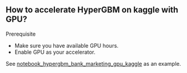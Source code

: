 ## How to accelerate HyperGBM on kaggle with GPU?


Prerequisite
* Make sure you have available GPU hours.
* Enable GPU as your accelerator.

See [notebook_hypergbm_bank_marketing_gpu_kaggle](https://www.kaggle.com/tele6224/notebook-hypergbm-bank-marking-gpu) as an example.

